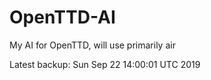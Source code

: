 # OpenTTD-AI
My AI for OpenTTD, will use primarily air

Latest backup: Sun Sep 22 14:00:01 UTC 2019
